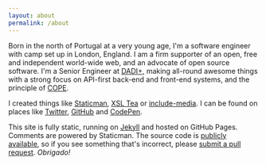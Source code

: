```yaml
---
layout: about
permalink: /about
---
```

Born in the north of Portugal at a very young age, I'm a software engineer with camp set up in London, England. I am a firm supporter of an open, free and independent world-wide web, and an advocate of open source software. I'm a Senior Engineer at [DADI+](https://dadi.co), making all-round awesome things with a strong focus on API-first back-end and front-end systems, and the principle of [COPE](https://github.com/dadi/api/blob/docs/docs/apiFirst.md).

I created things like [Staticman](https://staticman.net/), [XSL Tea](https://eduardoboucas.com/xsltea/) or [include-media](http://include-media.com/). I can be found on places like [Twitter](https://twitter.com/eduardoboucas), [GitHub](https://github.com/eduardoboucas) and [CodePen](http://codepen.io/eduardoboucas).

This site is fully static, running on [Jekyll](http://jekyllrb.com/) and hosted on GitHub Pages. Comments are powered by Staticman. The source code is [publicly available](https://github.com/eduardoboucas/eduardoboucas.github.io), so if you see something that's incorrect, please [submit a pull request](https://github.com/eduardoboucas/eduardoboucas.github.io/compare). *Obrigado!*<!--tomb-->
